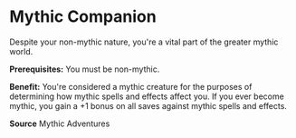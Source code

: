﻿---
cssclass: [feats]

---
# Mythic Companion

Despite your non-mythic nature, you're a vital part of the greater mythic world.

**Prerequisites:** You must be non-mythic.

**Benefit:** You're considered a mythic creature for the purposes of determining how mythic spells and effects affect you. If you ever become mythic, you gain a +1 bonus on all saves against mythic spells and effects.

**Source** Mythic Adventures